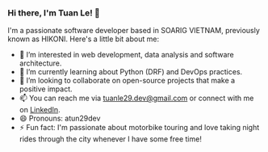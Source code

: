 ### Hi there, I'm Tuan Le! 👋

I'm a passionate software developer based in SOARIG VIETNAM, previously known as HIKONI. Here's a little bit about me:

- 👀 I’m interested in web development, data analysis and software architecture.
- 🌱 I’m currently learning about Python (DRF) and DevOps practices.
- 💞️ I’m looking to collaborate on open-source projects that make a positive impact.
- 📫 You can reach me via tuanle29.dev@gmail.com or connect with me on [LinkedIn](https://www.linkedin.com/in/atun29dev/).
- 😄 Pronouns: atun29dev
- ⚡ Fun fact: I'm passionate about motorbike touring and love taking night rides through the city whenever I have some free time!

